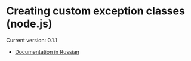 # Creating custom exception classes (node.js)

Current version: 0.1.1

* [Documentation in Russian](https://github.com/axyjs/node-custom-errors/wiki/ru)

